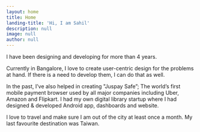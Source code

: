 ```yaml
---
layout: home
title: Home
landing-title: 'Hi, I am Sahil'
description: null
image: null
author: null
---
```

I have been designing and developing for more than 4 years.

Currently in Bangalore, I love to create user-centric design for the problems at hand. If there is a need to develop them, I can do that as well.

In the past, I’ve also helped in creating "Juspay Safe”; The world’s first mobile payment browser used by all major companies including Uber, Amazon and Flipkart. I had my own digital library startup where I had designed & developed Android app, dashboards and website. 

I love to travel and make sure I am out of the city at least once a month. My last favourite destination was Taiwan.